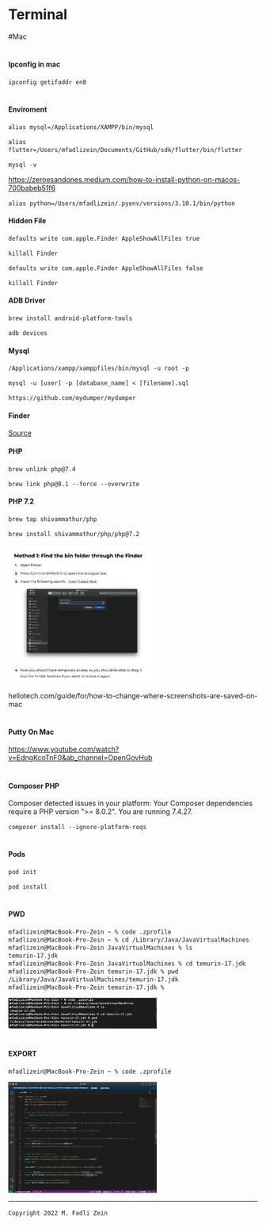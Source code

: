 # Terminal

#Mac

#

#### Ipconfig in mac

```
ipconfig getifaddr en0
```

#

#### Enviroment

```
alias mysql=/Applications/XAMPP/bin/mysql
```

```
alias flutter=/Users/mfadlizein/Documents/GitHub/sdk/flutter/bin/flutter
```

```
mysql -v
```
https://zeroesandones.medium.com/how-to-install-python-on-macos-700babeb51f6
```
alias python=/Users/mfadlizein/.pyenv/versions/3.10.1/bin/python
```

#### Hidden File

```
defaults write com.apple.Finder AppleShowAllFiles true
```

```
killall Finder
```

```
defaults write com.apple.Finder AppleShowAllFiles false
```

```
killall Finder
```

#### ADB Driver

```
brew install android-platform-tools
```

```
adb devices
```

#### Mysql

```
/Applications/xampp/xamppfiles/bin/mysql -u root -p
```

```
mysql -u [user] -p [database_name] < [filename].sql
```

```
https://github.com/mydumper/mydumper
```

#### Finder

[Source](https://macpaw.com/how-to/access-bin-folder-mac)

#### PHP

```
brew unlink php@7.4
```

```
brew link php@8.1 --force --overwrite
```

#### PHP 7.2

```
brew tap shivammathur/php
```

```
brew install shivammathur/php/php@7.2
```

<pre>
<img src="https://github.com/gzeinnumer/Terminal/blob/master/preview/preview1.png" width="300">
</pre>

hellotech.com/guide/for/how-to-change-where-screenshots-are-saved-on-mac

#

#### Putty On Mac

https://www.youtube.com/watch?v=EdngKcoTnF0&ab_channel=OpenGovHub

#

#### Composer PHP

Composer detected issues in your platform: Your Composer dependencies require a PHP version ">= 8.0.2". You are running 7.4.27.

```
composer install --ignore-platform-reqs
```

#

#### Pods

```
pod init
```

```
pod install
```

#

#### PWD

```
mfadlizein@MacBook-Pro-Zein ~ % code .zprofile
mfadlizein@MacBook-Pro-Zein ~ % cd /Library/Java/JavaVirtualMachines
mfadlizein@MacBook-Pro-Zein JavaVirtualMachines % ls
temurin-17.jdk
mfadlizein@MacBook-Pro-Zein JavaVirtualMachines % cd temurin-17.jdk
mfadlizein@MacBook-Pro-Zein temurin-17.jdk % pwd
/Library/Java/JavaVirtualMachines/temurin-17.jdk
mfadlizein@MacBook-Pro-Zein temurin-17.jdk %
```

<img src="/preview/preview2.png" width="300">

#

#### EXPORT

```
mfadlizein@MacBook-Pro-Zein ~ % code .zprofile
```

<img src="/preview/preview3.png" width="300">


---

```
Copyright 2022 M. Fadli Zein
```
